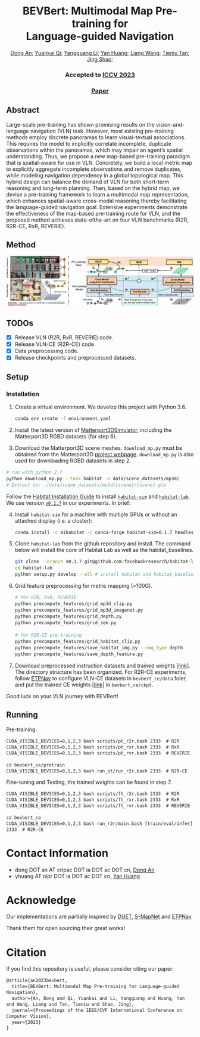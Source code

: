 <div align="center">

<h1>BEVBert: Multimodal Map Pre-training for <br /> Language-guided Navigation</h1>

<div>
    <a href='https://marsaki.github.io/' target='_blank'>Dong An</a>;
    <a href='https://sites.google.com/site/yuankiqi/home' target='_blank'>Yuankai Qi</a>;
    <a href='https://scholar.google.com/citations?user=a7AMvgkAAAAJ&hl=zh-CN'>Yangguang Li</a>;
    <a href='https://yanrockhuang.github.io/' target='_blank'>Yan Huang</a>;
    <a href='http://scholar.google.com/citations?user=8kzzUboAAAAJ&hl=zh-CN' target='_blank'>Liang Wang</a>;
    <a href='https://scholar.google.com/citations?user=W-FGd_UAAAAJ&hl=en' target='_blank'>Tieniu Tan</a>;
    <a href='https://amandajshao.github.io/' target='_blank'>Jing Shao</a>;
</div>

<h3><strong>Accepted to <a href='https://iccv2023.thecvf.com/' target='_blank'>ICCV 2023</a></strong></h3>

<h3 align="center">
  <a href="https://arxiv.org/pdf/2212.04385.pdf" target='_blank'>Paper</a>
</h3>
</div>

## Abstract

Large-scale pre-training has shown promising results on the vision-and-language navigation (VLN) task. However, most existing pre-training methods employ discrete panoramas to learn visual-textual associations. This requires the model to implicitly correlate incomplete, duplicate observations within the panoramas, which may impair an agent’s spatial understanding. Thus, we propose a new map-based pre-training paradigm that is spatial-aware for use in VLN. Concretely, we build a local metric map to explicitly aggregate incomplete observations and remove duplicates, while modeling navigation dependency in a global topological map. This hybrid design can balance the demand of VLN for both short-term reasoning and long-term planning. Then, based on the hybrid map, we devise a pre-training framework to learn a multimodal map representation, which enhances spatial-aware cross-modal reasoning thereby facilitating the language-guided navigation goal. Extensive experiments demonstrate the effectiveness of the map-based pre-training route for VLN, and the proposed method achieves state-ofthe-art on four VLN benchmarks (R2R, R2R-CE, RxR, REVERIE).

## Method

![](assets/method.png)

## TODOs

* [X] Release VLN (R2R, RxR, REVERIE) code.
* [X] Release VLN-CE (R2R-CE) code.
* [X] Data preprocessing code.
* [X] Release checkpoints and preprocessed datasets.

## Setup

### Installation

1. Create a virtual environment. We develop this project with Python 3.6.

   ```bash
   conda env create -f environment.yaml
   ```
2. Install the latest version of [Matterport3DSimulator](https://github.com/peteanderson80/Matterport3DSimulator), including the Matterport3D RGBD datasets (for step 6).
3. Download the Matterport3D scene meshes. `download_mp.py` must be obtained from the Matterport3D [project webpage](https://niessner.github.io/Matterport/). `download_mp.py` is also used for downloading RGBD datasets in step 2.

```bash
# run with python 2.7
python download_mp.py --task habitat -o data/scene_datasets/mp3d/
# Extract to: ./data/scene_datasets/mp3d/{scene}/{scene}.glb
```

Follow the [Habitat Installation Guide](https://github.com/facebookresearch/habitat-lab#installation) to install [`habitat-sim`](https://github.com/facebookresearch/habitat-sim) and [`habitat-lab`](https://github.com/facebookresearch/habitat-lab). We use version [`v0.1.7`](https://github.com/facebookresearch/habitat-lab/releases/tag/v0.1.7) in our experiments. In brief:

4. Install `habitat-sim` for a machine with multiple GPUs or without an attached display (i.e. a cluster):

   ```bash
   conda install -c aihabitat -c conda-forge habitat-sim=0.1.7 headless
   ```
5. Clone `habitat-lab` from the github repository and install. The command below will install the core of Habitat Lab as well as the habitat_baselines.

   ```bash
   git clone --branch v0.1.7 git@github.com:facebookresearch/habitat-lab.git
   cd habitat-lab
   python setup.py develop --all # install habitat and habitat_baselines
   ```
6. Grid feature preprocessing for metric mapping (~100G).

   ```bash
   # for R2R, RxR, REVERIE
   python precompute_features/grid_mp3d_clip.py
   python precompute_features/grid_mp3d_imagenet.py
   python precompute_features/grid_depth.py
   python precompute_features/grid_sem.py

   # for R2R-CE pre-training
   python precompute_features/grid_habitat_clip.py
   python precompute_features/save_habitat_img.py --img_type depth
   python precompute_features/save_depth_feature.py
   ```
7. Download preprocessed instruction datasets and trained weights [[link]](https://drive.google.com/file/d/1jYg_dMlCDZoOtrkmmq40k-_-m6xerdUI/view?usp=sharing). The directory structure has been organized. For R2R-CE experiments, follow [ETPNav](https://github.com/MarSaKi/ETPNav) to configure VLN-CE datasets in `bevbert_ce/data` foler, and put the trained CE weights [[link]](https://drive.google.com/file/d/1-2u1NWmwpX09Rg7uT5mABo-CBTsLthGm/view?usp=sharing) in `bevbert_ce/ckpt`.

Good luck on your VLN journey with BEVBert!

## Running

Pre-training.

```
CUDA_VISIBLE_DEVICES=0,1,2,3 bash scripts/pt_r2r.bash 2333  # R2R
CUDA_VISIBLE_DEVICES=0,1,2,3 bash scripts/pt_rxr.bash 2333  # RxR
CUDA_VISIBLE_DEVICES=0,1,2,3 bash scripts/pt_rvr.bash 2333  # REVERIE

cd bevbert_ce/pretrain 
CUDA_VISIBLE_DEVICES=0,1,2,3 bash run_pt/run_r2r.bash 2333  # R2R-CE
```

Fine-tuning and Testing, the trained weights can be found in step 7.

```
CUDA_VISIBLE_DEVICES=0,1,2,3 bash scripts/ft_r2r.bash 2333  # R2R
CUDA_VISIBLE_DEVICES=0,1,2,3 bash scripts/ft_rxr.bash 2333  # RxR
CUDA_VISIBLE_DEVICES=0,1,2,3 bash scripts/ft_rvr.bash 2333  # REVERIE

cd bevbert_ce
CUDA_VISIBLE_DEVICES=0,1,2,3 bash run_r2r/main.bash [train/eval/infer] 2333  # R2R-CE
```

# Contact Information

* dong DOT an AT cripac DOT ia DOT ac DOT cn, [Dong An](https://marsaki.github.io/)
* yhuang AT nlpr DOT ia DOT ac DOT cn, [Yan Huang](https://yanrockhuang.github.io/)

# Acknowledge

Our implementations are partially inspired by [DUET](https://github.com/cshizhe/VLN-DUET), [S-MapNet](https://github.com/vincentcartillier/Semantic-MapNet) and [ETPNav](https://github.com/MarSaKi/ETPNav).

Thank them for open sourcing their great works!

# Citation

If you find this repository is useful, please consider citing our paper:

```
@article{an2023bevbert,
  title={BEVBert: Multimodal Map Pre-training for Language-guided Navigation},
  author={An, Dong and Qi, Yuankai and Li, Yangguang and Huang, Yan and Wang, Liang and Tan, Tieniu and Shao, Jing},
  journal={Proceedings of the IEEE/CVF International Conference on Computer Vision},
  year={2023}
}
```
